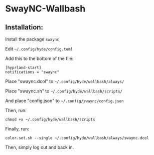 # SwayNC-Wallbash

## Installation:

Install the package `swaync`

Edit `~/.config/hyde/config.toml`

Add this to the bottom of the file:
```
[hyprland-start]
notifications = "swaync"
```

Place "swaync.dcol" to `~/.config/hyde/wallbash/always/`

Place "swaync.sh" to `~/.config/hyde/wallbash/scripts/`

And place "config.json" to `~/.config/swaync/config.json`

Then, run:

`chmod +x ~/.config/hyde/wallbash/scripts`

Finally, run:

`color.set.sh --single ~/.config/hyde/wallbash/always/swaync.dcol`

Then, simply log out and back in.
